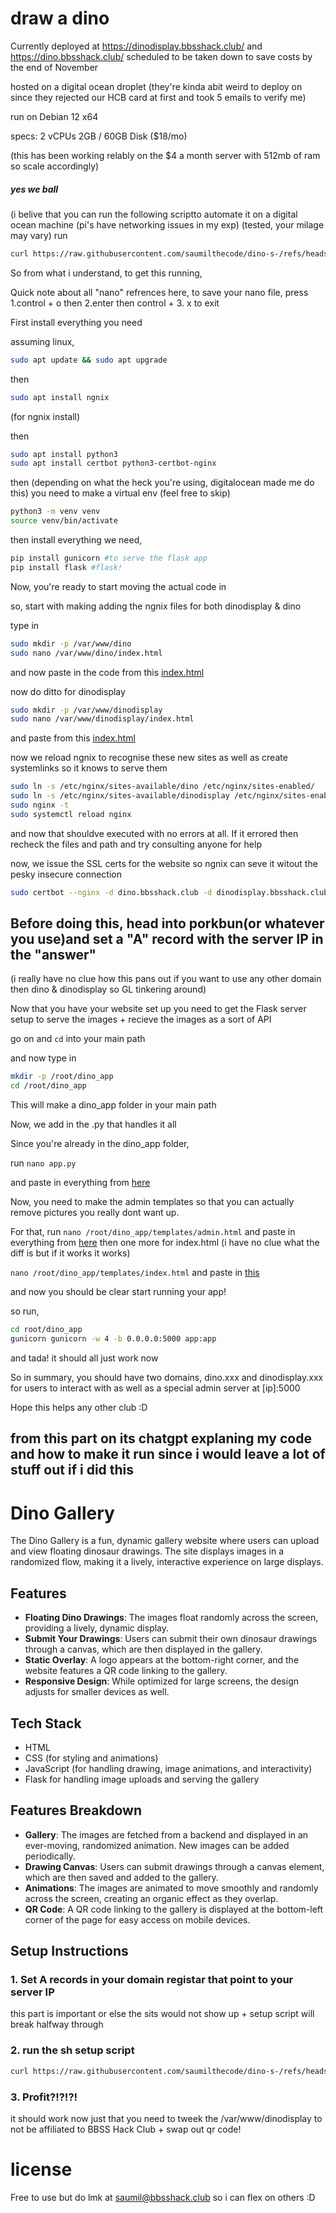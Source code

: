 # draw a dino

Currently deployed at https://dinodisplay.bbsshack.club/ and https://dino.bbsshack.club/ scheduled to be taken down to save costs by the end of November


hosted on a digital ocean droplet
(they're kinda abit weird to deploy on since they rejected our HCB card at first and took 5 emails to verify me)

run on  Debian 12 x64

specs:
2 vCPUs
2GB / 60GB Disk
($18/mo)

(this has been working relably on the $4 a month server with 512mb of ram so scale accordingly)

 ##### yes we ball

(i belive that you can run the following scriptto automate it on a digital ocean machine (pi's have networking issues in my exp) (tested, your milage may vary)
run 
```bash
curl https://raw.githubusercontent.com/saumilthecode/dino-s-/refs/heads/main/dino_setup.sh | bash
```

So from what i understand, to get this running, 

Quick note about all "nano" refrences here, to save your nano file, press 
1.control + o then 
2.enter then control + 
3. x to exit

First install everything you need

assuming linux,

```bash
sudo apt update && sudo apt upgrade
```

then 
```bash
sudo apt install ngnix
``` 
(for ngnix install)

then 
```bash
sudo apt install python3
sudo apt install certbot python3-certbot-nginx

```

then (depending on what the heck you're using, digitalocean made me do this)
you need to make a virtual env (feel free to skip)

```bash
python3 -m venv venv
source venv/bin/activate
```
then install everything we need,

```bash
pip install gunicorn #to serve the flask app
pip install flask #flask!
```

Now, you're ready to start moving the actual code in

so, start with making adding the ngnix files for both dinodisplay & dino

type in 
```bash
sudo mkdir -p /var/www/dino
sudo nano /var/www/dino/index.html
```
and now paste in the code from this [index.html](https://github.com/saumilthecode/dino-s-/blob/main/var/www/dino/index.html)

now do ditto for dinodisplay

```bash
sudo mkdir -p /var/www/dinodisplay
sudo nano /var/www/dinodisplay/index.html
```
and paste from this [index.html](https://github.com/saumilthecode/dino-s-/blob/main/var/www/dinodisplay/index.html)


now we reload ngnix to recognise these new sites as well as create systemlinks so it knows to serve them

```bash
sudo ln -s /etc/nginx/sites-available/dino /etc/nginx/sites-enabled/
sudo ln -s /etc/nginx/sites-available/dinodisplay /etc/nginx/sites-enabled/
sudo nginx -t
sudo systemctl reload nginx
```

and now that shouldve executed with no errors at all. If it errored then recheck the files and path and try consulting anyone for help

now, we issue the SSL certs for the website so ngnix can seve it witout the pesky insecure connection

```bash
sudo certbot --nginx -d dino.bbsshack.club -d dinodisplay.bbsshack.club
```
## Before doing this, head into porkbun(or whatever you use)and set a "A" record with the server IP in the "answer" 
(i really have no clue how this pans out if you want to use any other domain then dino & dinodisplay so GL tinkering around)

Now that you have your website set up you need to get the Flask server setup to serve the images + recieve the images as a sort of API

go on and `cd` into your main path

and now type in 
```bash
mkdir -p /root/dino_app
cd /root/dino_app
```

This will make a dino_app folder in your main path 

Now, we add in the .py that handles it all 

Since you're already in the dino_app folder,

run `nano app.py`

and paste in everything from [here](https://github.com/saumilthecode/dino-s-/blob/main/dino_app/app.py)

Now, you need to make the admin templates so that you can actually remove pictures you really dont want up.

For that, run `nano /root/dino_app/templates/admin.html` and paste in everything from [here](https://github.com/saumilthecode/dino-s-/blob/main/dino_app/templates/admin.html)
then one more for index.html (i have no clue what the diff is but if it works it works)

`nano /root/dino_app/templates/index.html` and paste in [this](https://github.com/saumilthecode/dino-s-/blob/main/dino_app/templates/index.html)

and now you should be clear start running your app!

so run,
```bash
cd root/dino_app
gunicorn gunicorn -w 4 -b 0.0.0.0:5000 app:app
```

and tada! it should all just work now

So in summary, you should have two domains, dino.xxx and dinodisplay.xxx for users to interact with as well as a special admin server at [ip]:5000

Hope this helps any other club :D

















 ## from this part on its chatgpt explaning my code and how to make it run since i would leave a lot of stuff out if i did this


# Dino Gallery

The Dino Gallery is a fun, dynamic gallery website where users can upload and view floating dinosaur drawings. The site displays images in a randomized flow, making it a lively, interactive experience on large displays.

## Features
- **Floating Dino Drawings**: The images float randomly across the screen, providing a lively, dynamic display.
- **Submit Your Drawings**: Users can submit their own dinosaur drawings through a canvas, which are then displayed in the gallery.
- **Static Overlay**: A logo appears at the bottom-right corner, and the website features a QR code linking to the gallery.
- **Responsive Design**: While optimized for large screens, the design adjusts for smaller devices as well.

## Tech Stack
- HTML
- CSS (for styling and animations)
- JavaScript (for handling drawing, image animations, and interactivity)
- Flask for handling image uploads and serving the gallery

## Features Breakdown
- **Gallery**: The images are fetched from a backend and displayed in an ever-moving, randomized animation. New images can be added periodically.
- **Drawing Canvas**: Users can submit drawings through a canvas element, which are then saved and added to the gallery.
- **Animations**: The images are animated to move smoothly and randomly across the screen, creating an organic effect as they overlap.
- **QR Code**: A QR code linking to the gallery is displayed at the bottom-left corner of the page for easy access on mobile devices.

## Setup Instructions

### 1. Set A records in your domain registar that point to your server IP
this part is important or else the sits would not show up + setup script will break halfway through

### 2. run the sh setup script

```bash
curl https://raw.githubusercontent.com/saumilthecode/dino-s-/refs/heads/main/dino_setup.sh | bash
```

### 3. Profit?!?!?!
it should work now just that you need to tweek the /var/www/dinodisplay to not be affiliated to BBSS Hack Club + swap out qr code!

# license 
Free to use but do lmk at saumil@bbsshack.club so i can flex on others :D
